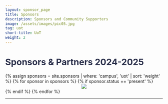 ```yaml
---
layout: sponsor_page
title: Sponsors
description: Sponsors and Community Supporters
image: /assets/images/pic05.jpg
tag: uot
short-title: UoT
weight: 2
---
```


<!-- <h1 style="color: #2a2f4a !important;">Sponsors</h1>  -->

<h1 style="color: #2a2f4a !important;">Sponsors & Partners 2024-2025</h1>

<div class="row">
{% assign sponsors = site.sponsors | where: 'campus', 'uot' | sort: 'weight' %}
{% for sponsor in sponsors %}
	{% if sponsor.status == 'present' %}
		<div class="2u" style="text-align:center;">
			<span class="image fit">
            <a href="{{ sponsor.link }}">
				<img src="{{ sponsor.img | prepend: site.baseurl | prepend: site.url }}" class="img">
            </a>
			</span>
		</div>
	{% endif %}
{% endfor %}
</div>
<hr>
